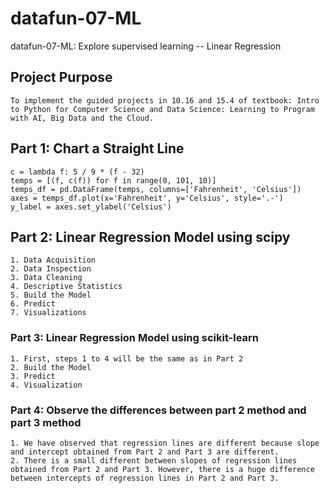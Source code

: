 # datafun-07-ML
datafun-07-ML: Explore supervised learning -- Linear Regression  

## Project Purpose
```
To implement the guided projects in 10.16 and 15.4 of textbook: Intro to Python for Computer Science and Data Science: Learning to Program with AI, Big Data and the Cloud.
```

## Part 1: Chart a Straight Line
```
c = lambda f: 5 / 9 * (f - 32)
temps = [(f, c(f)) for f in range(0, 101, 10)]
temps_df = pd.DataFrame(temps, columns=['Fahrenheit', 'Celsius'])
axes = temps_df.plot(x='Fahrenheit', y='Celsius', style='.-')
y_label = axes.set_ylabel('Celsius')

```

## Part 2: Linear Regression Model using scipy
```
1. Data Acquisition 
2. Data Inspection
3. Data Cleaning
4. Descriptive Statistics
5. Build the Model
6. Predict
7. Visualizations
```

### Part 3: Linear Regression Model using scikit-learn
```
1. First, steps 1 to 4 will be the same as in Part 2
2. Build the Model
3. Predict
4. Visualization
```

### Part 4: Observe the differences between part 2 method and part 3 method
```
1. We have observed that regression lines are different because slope and intercept obtained from Part 2 and Part 3 are different.
2. There is a small different between slopes of regression lines obtained from Part 2 and Part 3. However, there is a huge difference between intercepts of regression lines in Part 2 and Part 3.
```